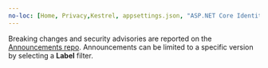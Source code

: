 ```yaml
---
no-loc: [Home, Privacy,Kestrel, appsettings.json, "ASP.NET Core Identity", cookie, Cookie, Blazor, "Blazor Server", "Blazor WebAssembly", "Identity", "Let's Encrypt", Razor, SignalR]
---
```

Breaking changes and security advisories are reported on the [Announcements repo](https://github.com/aspnet/Announcements/issues). Announcements can be limited to a specific version by selecting a **Label** filter.

